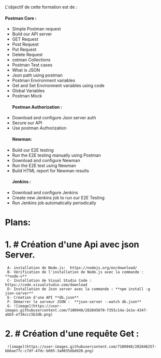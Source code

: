 L'objectif de cette formation est de :
   #### Postman Core :
- Simple Postman request
- Build our API server
- GET Request
- Post Request
- Put Request
- Delete Request
- ostman Collections
- Postman Test cases
- What is JSON
- Json path using postman
- Postman Environment variables
- Get and Set Environment variables using code
- Global Variables
- Postman Mock
   #### Postman Authorization :
- Download and configure Json server auth
- Secure our API
- Use postman Authorization
   #### Newman:
- Build our E2E testing
- Run the E2E testing manually using Postman
- Download and configure Newman
- Run the E2E test using Newman
- Build HTML report for Newman results
   #### Jenkins :
- Download and configure Jenkins
- Create new Jenkins job to run our E2E Testing
- Run Jenkins job automatically periodically

# Plans:
# 1. # Création d'une Api avec **json Server**.
     A- installation de Node.js:  https://nodejs.org/en/download/
     B- Vérification de l'installation de Node.js avec la commande : **node-v**
     C- Installation de Visual Studio Code : https://code.visualstudio.com/download
     D- Installation de Json server avec la commande : **npm install -g json-server**
     E- Création d'une API **db.json**
     F- Démarrer le serveur JSON :  **json-server --watch db.json**
     G- ![image](https://user-images.githubusercontent.com/7100940/202845870-f355c14a-2e1e-4347-abb5-ef36ccc5b3db.png)
# 2. # Création d'une requête Get :
     ![image](https://user-images.githubusercontent.com/7100940/202846257-bb6ae77c-c7df-47dc-b695-3a0035dbdd20.png)

